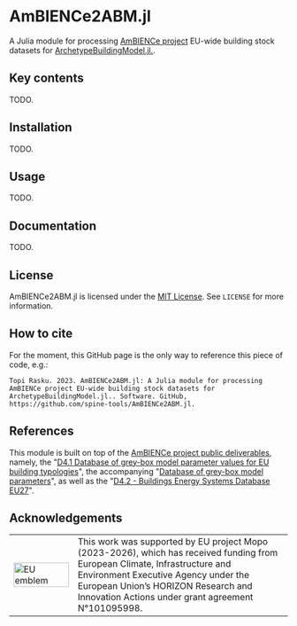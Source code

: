 # AmBIENCe2ABM.jl
A Julia module for processing [AmBIENCe project](https://ambience-project.eu/) EU-wide building stock datasets for
[ArchetypeBuildingModel.jl.](https://github.com/vttresearch/ArchetypeBuildingModel).


## Key contents

TODO.


## Installation

TODO.


## Usage

TODO.


## Documentation

TODO.


## License

AmBIENCe2ABM.jl is licensed under the [MIT License](https://mit-license.org/).
See `LICENSE` for more information.


## How to cite

For the moment, this GitHub page is the only way to reference this piece of code, e.g.:

```
Topi Rasku. 2023. AmBIENCe2ABM.jl: A Julia module for processing AmBIENCe project EU-wide building stock datasets for ArchetypeBuildingModel.jl.. Software. GitHub, https://github.com/spine-tools/AmBIENCe2ABM.jl.
```


## References

This module is built on top of the [AmBIENCe project public deliverables](https://ambience-project.eu/deliverables/#public-deliverables),
namely, the "[D4.1 Database of grey-box model parameter values for EU building typologies](https://ambience-project.eu/wp-content/uploads/2022/02/AmBIENCe_D4.1_Database-of-grey-box-model-parameter-values-for-EU-building-typologies-update-version-2-submitted.pdf)",
the accompanying "[Database of grey-box model parameters](https://ambience-project.eu/wp-content/uploads/2022/03/AmBIENCe_Deliverable-4.1_Database-of-greybox-model-parameter-values.xlsx)",
as well as the "[D4.2 - Buildings Energy Systems Database EU27](https://ambience-project.eu/wp-content/uploads/2022/06/AmBIENCe-WP4-T4.2-Buildings_Energy_systems_Database_EU271.xlsx)".


## Acknowledgements

<center>
<table width=500px frame="none">
<tr>
<td valign="middle" width=100px>
<img src=https://european-union.europa.eu/themes/contrib/oe_theme/dist/eu/images/logo/standard-version/positive/logo-eu--en.svg alt="EU emblem" width=100%></td>
<td valign="middle">This work was supported by EU project Mopo (2023-2026), which has received funding from European Climate, Infrastructure and Environment Executive Agency under the European Union’s HORIZON Research and Innovation Actions under grant agreement N°101095998.</td>
</table>
</center>